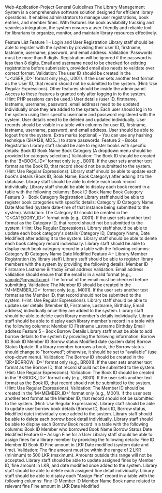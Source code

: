 Web-Application-Project
General Guidelines
The Library Management System is a comprehensive software solution designed for efficient library operations. It enables administrators to manage user registrations, book entries, and member fines. With features like book availability tracking and seamless integration, the system ensures a user-friendly and reliable tool for librarians to organize, monitor, and maintain library resources effectively.

Feature List
Feature 1 – Login and User Registration
Library staff should be able to register with the system by providing their user ID, firstname, lastname, username, password, and email address.
Validation: Passwords must be more than 8 digits. Registration will be ignored if the password is less than 8 digits. Email and username need to be checked for existing registrations before submission, provided email also needs to validate over correct format.
Validation: The user ID should be created in the 'U<USER_ID>' format only (e.g., U001). If the user sets another text format as the User ID, that record should not be submitted to the system. (Hint: Use Regular Expressions).
Other features should be inside the admin panel. Access to these features is granted only after logging in to the system. (Hint: PHP sessions can be used.)
User details (user ID, firstname, lastname, username, password, email address) need to be updated individually once they are added to the system.
Each user should log in to the system using their specific username and password registered with the system.
User details need to be deleted and updated individually.
User records should be visible in a table with columns for user ID, firstname, lastname, username, password, and email address.
User should be able to logout from the system.
Extra marks (optional) – You can use any hashing technique (SHA128, MD5…) to store passwords.
Feature 2 – Books Registration
Library staff should be able to register books with specific details:
Book ID
Book Name
Book Category (A dropdown menu should be provided for category selection.)
Validation: The Book ID should be created in the 'B<BOOK_ID>' format only (e.g., B001). If the user sets another text format as the Book ID, that record should not be submitted to the system. (Hint: Use Regular Expressions).
Library staff should be able to update each book's details (Book ID, Book Name, Book Category) after adding it to the database.
Library staff should be able to delete each book record individually.
Library staff should be able to display each book record in a table with the following columns:
Book ID
Book Name
Book Category
Feature 3 – Book Category Registration
Library staff should be able to register book categories with specific details:
Category ID
Category Name
Date Modified (system date-time of that instance being submitted to the system).
Validation: The Category ID should be created in the 'C<CATEGORY_ID>' format only (e.g., C001). If the user sets another text format as the Category ID, that record should not be submitted to the system. (Hint: Use Regular Expressions).
Library staff should be able to update each book category's details (Category ID, Category Name, Date Modified) after adding it to the system.
Library staff should be able to delete each book category record individually.
Library staff should be able to display each book category record in a table with the following columns:
Category ID
Category Name
Date Modified
Feature 4 – Library Member Registration (by library staff)
Library staff should be able to register library members with the system by providing the following details:
Member ID
Firstname
Lastname
Birthday
Email address
Validation: Email address validation should ensure that the email is in a valid format (e.g., sample@mymail.com). The format of the email must be checked before submitting.
Validation: The Member ID should be created in the 'M<MEMBER_ID>' format only (e.g., M001). If the user sets another text format as the Member ID, that record should not be submitted to the system. (Hint: Use Regular Expressions).
Library staff should be able to update user details (Member ID, Firstname, Lastname, Birthday, Email address) individually once they are added to the system.
Library staff should be able to delete each library member's details individually.
Library staff should be able to display each library member's record in a table with the following columns:
Member ID
Firstname
Lastname
Birthday
Email address
Feature 5 – Book Borrow Details
Library staff must be able to add borrow details to the system by providing the following information:
Borrow ID
Book ID
Member ID
Borrow status
Modified date (system date)
Borrow Status Update: If a library member borrows a book, the Borrow status should change to "borrowed"; otherwise, it should be set to "available" (use drop-down menu).
Validation: The Borrow ID should be created in the 'BR<BORROW_ID>' format only (e.g., BR001). If the user sets another text format as the Borrow ID, that record should not be submitted to the system. (Hint: Use Regular Expressions).
Validation: The Book ID should be created in the 'B<BOOK_ID>' format only (e.g., B001). If the user sets another text format as the Book ID, that record should not be submitted to the system. (Hint: Use Regular Expressions).
Validation: The Member ID should be created in the 'M<MEMBER_ID>' format only (e.g., M001). If the user sets another text format as the Member ID, that record should not be submitted to the system. (Hint: Use Regular Expressions).
Library staff should be able to update user borrow book details (Borrow ID, Book ID, Borrow status, Modified date) individually once added to the system.
Library staff should be able to delete each borrow book detail individually.
Library staff should be able to display each Borrow Book record in a table with the following columns:
Book ID
Member who borrowed
Book Name
Borrow Status
Date Modified
Feature 6 – Assign Fine for a User
Library staff should be able to assign fines for a library member by providing the following details:
Fine ID
Member ID
Book ID
Fine amount in LKR
Date modified (system date and time).
Validation: The fine amount must be within the range of 2 LKR (minimum) to 500 LKR (maximum). Amounts outside this range will not be accepted.
Library staff should be able to update assigned fines by Member ID, fine amount in LKR, and date modified once added to the system.
Library staff should be able to delete each assigned fine detail individually.
Library staff should be able to display each "Assign Fine" record in a table with the following columns:
Fine ID
Member ID
Member Name
Book name related to relevant fine
Fine amount in LKR
Date Modified
